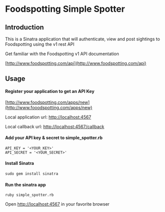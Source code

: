 # Foodspotting Simple Spotter #


## Introduction ##

This is a Sinatra application that will authenticate, view and post sightings to Foodspotting using the v1 rest API

Get familiar with the Foodspotting v1 API documentation

[http://www.foodspotting.com/api](http://www.foodspotting.com/api)


## Usage ##

#### Register your application to get an API Key ####

[http://www.foodspotting.com/apps/new](http://www.fooodspotting.com/apps/new)

Local application url: [http://localhost:4567](http://localhost:4567)

Local callback url: [http://localhost:4567/callback](http://localhost:4567/callback)


#### Add your API key & secret to simple_spotter.rb ####

    API_KEY = '<YOUR_KEY>'
    API_SECRET = '<YOUR_SECRET>'


#### Install Sinatra ####

    sudo gem install sinatra


#### Run the sinatra app ####

    ruby simple_spotter.rb


Open [http://localhost:4567](http://localhost:4567) in your favorite browser